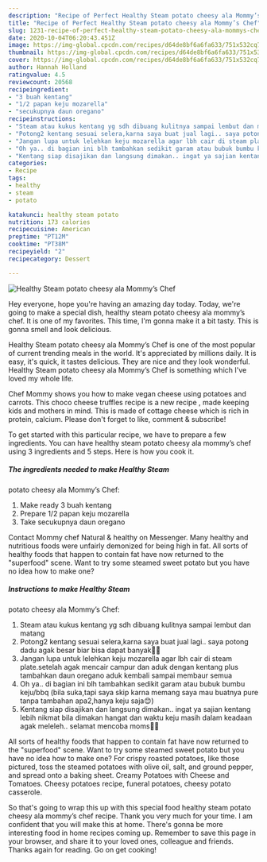 ```yaml
---
description: "Recipe of Perfect Healthy Steam potato cheesy ala Mommy’s Chef"
title: "Recipe of Perfect Healthy Steam potato cheesy ala Mommy’s Chef"
slug: 1231-recipe-of-perfect-healthy-steam-potato-cheesy-ala-mommys-chef
date: 2020-10-04T06:20:43.451Z
image: https://img-global.cpcdn.com/recipes/d64de8bf6a6fa633/751x532cq70/healthy-steam-potato-cheesy-ala-mommys-chef-foto-resep-utama.jpg
thumbnail: https://img-global.cpcdn.com/recipes/d64de8bf6a6fa633/751x532cq70/healthy-steam-potato-cheesy-ala-mommys-chef-foto-resep-utama.jpg
cover: https://img-global.cpcdn.com/recipes/d64de8bf6a6fa633/751x532cq70/healthy-steam-potato-cheesy-ala-mommys-chef-foto-resep-utama.jpg
author: Hannah Holland
ratingvalue: 4.5
reviewcount: 20568
recipeingredient:
- "3 buah kentang"
- "1/2 papan keju mozarella"
- "secukupnya daun oregano"
recipeinstructions:
- "Steam atau kukus kentang yg sdh dibuang kulitnya sampai lembut dan matang"
- "Potong2 kentang sesuai selera,karna saya buat jual lagi.. saya potong dadu agak besar biar bisa dapat banyak🥰🙈"
- "Jangan lupa untuk lelehkan keju mozarella agar lbh cair di steam plate.setelah agak mencair campur dan aduk dengan kentang plus tambahkan daun oregano aduk kembali sampai membaur semua"
- "Oh ya.. di bagian ini blh tambahkan sedikit garam atau bubuk bumbu keju/bbq (bila suka,tapi saya skip karna memang saya mau buatnya pure tanpa tambahan apa2,hanya keju saja😊)"
- "Kentang siap disajikan dan langsung dimakan.. ingat ya sajian kentang lebih nikmat bila dimakan hangat dan waktu keju masih dalam keadaan agak meleleh.. selamat mencoba moms🥰😍"
categories:
- Recipe
tags:
- healthy
- steam
- potato

katakunci: healthy steam potato 
nutrition: 173 calories
recipecuisine: American
preptime: "PT12M"
cooktime: "PT38M"
recipeyield: "2"
recipecategory: Dessert

---
```



![Healthy Steam
potato cheesy ala Mommy’s Chef](https://img-global.cpcdn.com/recipes/d64de8bf6a6fa633/751x532cq70/healthy-steam-potato-cheesy-ala-mommys-chef-foto-resep-utama.jpg)

Hey everyone, hope you're having an amazing day today. Today, we're going to make a special dish, healthy steam
potato cheesy ala mommy’s chef. It is one of my favorites. This time, I'm gonna make it a bit tasty. This is gonna smell and look delicious.

Healthy Steam
potato cheesy ala Mommy’s Chef is one of the most popular of current trending meals in the world. It's appreciated by millions daily. It is easy, it's quick, it tastes delicious. They are nice and they look wonderful. Healthy Steam
potato cheesy ala Mommy’s Chef is something which I've loved my whole life.

Chef Mommy shows you how to make vegan cheese using potatoes and carrots. This choco cheese truffles recipe is a new recipe , made keeping kids and mothers in mind. This is made of cottage cheese which is rich in protein, calcium. Please don&#39;t forget to like, comment &amp; subscribe!


To get started with this particular recipe, we have to prepare a few ingredients. You can have healthy steam
potato cheesy ala mommy’s chef using 3 ingredients and 5 steps. Here is how you cook it.

<!--inarticleads1-->

##### The ingredients needed to make Healthy Steam
potato cheesy ala Mommy’s Chef:

1. Make ready 3 buah kentang
1. Prepare 1/2 papan keju mozarella
1. Take secukupnya daun oregano


Contact Mommy chef Natural &amp; healthy on Messenger. Many healthy and nutritious foods were unfairly demonized for being high in fat. All sorts of healthy foods that happen to contain fat have now returned to the &#34;superfood&#34; scene. Want to try some steamed sweet potato but you have no idea how to make one? 

<!--inarticleads2-->

##### Instructions to make Healthy Steam
potato cheesy ala Mommy’s Chef:

1. Steam atau kukus kentang yg sdh dibuang kulitnya sampai lembut dan matang
1. Potong2 kentang sesuai selera,karna saya buat jual lagi.. saya potong dadu agak besar biar bisa dapat banyak🥰🙈
1. Jangan lupa untuk lelehkan keju mozarella agar lbh cair di steam plate.setelah agak mencair campur dan aduk dengan kentang plus tambahkan daun oregano aduk kembali sampai membaur semua
1. Oh ya.. di bagian ini blh tambahkan sedikit garam atau bubuk bumbu keju/bbq (bila suka,tapi saya skip karna memang saya mau buatnya pure tanpa tambahan apa2,hanya keju saja😊)
1. Kentang siap disajikan dan langsung dimakan.. ingat ya sajian kentang lebih nikmat bila dimakan hangat dan waktu keju masih dalam keadaan agak meleleh.. selamat mencoba moms🥰😍


All sorts of healthy foods that happen to contain fat have now returned to the &#34;superfood&#34; scene. Want to try some steamed sweet potato but you have no idea how to make one? For crispy roasted potatoes, like those pictured, toss the steamed potatoes with olive oil, salt, and ground pepper, and spread onto a baking sheet. Creamy Potatoes with Cheese and Tomatoes. Cheesy potatoes recipe, funeral potatoes, cheesy potato casserole. 

So that's going to wrap this up with this special food healthy steam
potato cheesy ala mommy’s chef recipe. Thank you very much for your time. I am confident that you will make this at home. There's gonna be more interesting food in home recipes coming up. Remember to save this page in your browser, and share it to your loved ones, colleague and friends. Thanks again for reading. Go on get cooking!
